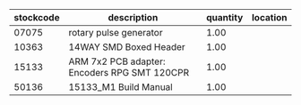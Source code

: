 |stockcode|description|quantity|location|
|---------|-----------|--------|--------|
|07075|rotary pulse generator|1.00||
|10363|14WAY SMD Boxed Header|1.00||
|15133|ARM 7x2 PCB adapter: Encoders RPG SMT 120CPR|1.00||
|50136|15133_M1 Build Manual|1.00||
